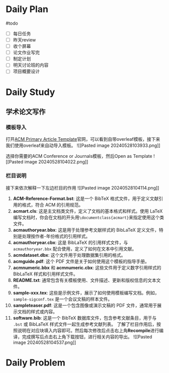 # Daily Plan
#todo
- [ ] 每日任务
- [ ] 昨天review
- [ ] 收个屏幕
- [ ] 论文作业写完
- [ ] 制定计划
- [ ] 明天讨论班的内容
- [ ] 项目概要设计
# Daily Study
## 学术论文写作
### 模板导入
打开[ACM Primary Article Template](https://www.acm.org/publications/proceedings-template)官网，可以看到自带overleaf模板，接下来我们使用overleaf来自动导入模板。
![[Pasted image 20240528103933.png]]

选择你需要的ACM Conference or Journals模板，然后Open as Template
![[Pasted image 20240528104022.png]]
### 栏目说明
接下来依次解释一下左边栏目的作用
![[Pasted image 20240528104114.png]]
1. **ACM-Reference-Format.bst**: 这是一个 BibTeX 格式文件，用于定义文献引用的格式，符合 ACM 的引用规范。
2. **acmart.cls**: 这是主文档类文件，定义了文档的基本格式和样式。使用 LaTeX 编写文档时，你会在文档的开头用`\documentclass{acmart}`来指定使用这个类文件。
3. **acmauthoryear.bbx**: 这是用于处理参考文献样式的 BibLaTeX 定义文件，特别是处理按作者-年份格式的引用样式。
4. **acmauthoryear.cbx**: 这是 BibLaTeX 的引用样式文件，与 `acmauthoryear.bbx` 配合使用，定义了如何在文本中引用文献。
5. **acmdataset.dbx**: 这个文件用于处理数据集引用的格式。
6. **acmguide.pdf**: 这个 PDF 文件是关于如何使用这个模板的指导手册。
7. **acmnumeric.bbx** 和 **acmnumeric.cbx**: 这些文件用于定义数字引用样式的 BibLaTeX 样式和引用样式文件。
8. **README.txt**: 通常包含有关模板使用、文件描述、更新和版权信息的文本文件。
9. **sample-xxx.tex**: 这些是示例文件，展示了如何使用模板编写文档。例如，`sample-sigconf.tex` 是一个会议文稿的样本文件。
10. **sampleteaser.pdf**: 这是一个包含图像或演示文稿的 PDF 文件，通常用于展示文档的样式或内容。
11. **software.bib**: 这是一个 BibTeX 数据库文件，包含参考文献条目，用于与 `.bst` 或 BibLaTeX 样式文件一起生成参考文献列表。
了解了栏目作用后，按照说明在对应块填入内容即可。然后每次修改后点击右上角**Recompile**进行编译，完成撰写后点击右上角下载按钮，进行相关内容的导出。
![[Pasted image 20240528104537.png]]
# Daily Problem